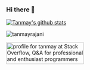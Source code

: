 ### Hi there 👋

<!--
**tanmayrajani/tanmayrajani** is a ✨ _special_ ✨ repository because its `README.md` (this file) appears on your GitHub profile.

Here are some ideas to get you started:

- 🔭 I’m currently working on ...
- 🌱 I’m currently learning ...
- 👯 I’m looking to collaborate on ...
- 🤔 I’m looking for help with ...
- 💬 Ask me about ...
- 📫 How to reach me: ...
- 😄 Pronouns: ...
- ⚡ Fun fact: ...
-->
[![Tanmay's github stats](https://github-readme-stats.vercel.app/api?username=tanmayrajani)]()

<p align="left"> <img src="https://komarev.com/ghpvc/?username=tanmayrajani" alt="tanmayrajani" /> </p>

<a href="https://stackoverflow.com/users/4315380/tanmay"><img src="https://stackoverflow.com/users/flair/4315380.png" width="208" height="58" alt="profile for tanmay at Stack Overflow, Q&amp;A for professional and enthusiast programmers" title="profile for tanmay at Stack Overflow, Q&amp;A for professional and enthusiast programmers"></a>
